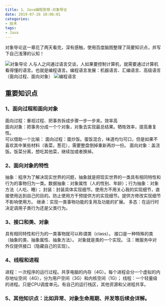 ```yaml
---
title: 1、Java编程思想-对象导论
date: 2019-07-26 10:06:01
categories: 
- 技术
tags:
- Java
---
```

对象导论这一章花了两天看完，深有感触，使用百度脑图整理了简要知识点，并写下自己浅薄的认知！
<!-- more -->
![对象导论](/assets/images/article/introduction/对象导论.png)
人与人之间通过语言交谈，人如果要控制计算机，就需要通过计算机看得懂的语言。也就是编程语言。编程语言发展：机器语言、汇编语言、高级语言（面向过程、面向对象）
![编程语言](/assets/images/article/introduction/语言图.jpg)
## 重要知识点
### 1、面向过程和面向对象
面向过程：重视过程、把事务拆成步骤一步一步来。效率高  
面向对象：把事务分成一个个对象，对象去实现最总结果。牺牲效率，提高重复性。  
可以借助一个比喻：
面向过程：蛋炒饭。蛋饭混合，味道均匀可口，但是如果不喜欢其中某些材料（香菜，葱花），需要整盘倒掉重新再炒一份。
面向对象：盖浇饭。饭菜分离，想吃其他菜，继续加或者换掉。
### 2、面向对象的特性
抽象：程序为了解决现实世界的问题，抽象就是把现实世界的一类具有相同特性和行为的事物归为一类。数据抽象：对象属性（人的性别、年龄）；行为抽象：对象方法（人吃、睡）；
封装：封装具体实现细节。使用方不用关心我的实现细节，直接使用达到自己的目的。防止使用方干预提供方的实现细节。提供方修改实现细节不影响使用方。
继承：实现一类事物功能的复用及功能的扩展。
多态：在运行时决定调用子类行为还是父类行为。
### 3、接口和类、对象
具有相同特性和行为的一类事物就可以称谓类（class）。
接口是一种特殊的类（抽象的类、抽象属性、抽象方法）。
对象就是类的一个实现。
注：微服务中对外仅提供接口（隐藏自己的实现）。
### 4、线程和进程
进程：一次程序的运行过程。共享电脑的内存（4G）。每个进程会分一个虚拟的内存地址空间（4G），分为用户空间（3G）和内核空间（1G）；
线程：一个轻量级的进程。只是CPU调度单元。有自己的运行栈区，其他资源和父进程共享。
### 5、其他知识点：比如异常、对象生命周期、并发等后续会详解。